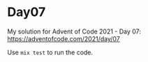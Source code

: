 # Day07

My solution for Advent of Code 2021 - Day 07: https://adventofcode.com/2021/day/07

Use `mix test` to run the code.
